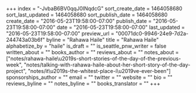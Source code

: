 +++
index = "-JvbaB6BV0qqJ0INqdcG"
sort_create_date = 1464058680
sort_last_updated = 1464058680
sort_publish_date = 1464058680
create_date = "2016-05-23T19:58:00-07:00"
publish_date = "2016-05-23T19:58:00-07:00"
date = "2016-05-23T19:58:00-07:00"
last_updated = "2016-05-23T19:58:00-07:00"
preview_url = "00071dc0-9946-24e9-7d2a-244743a03b6f"
byline = "Rahawa Haile"
title = "Rahawa Haile"
alphabetize_by = "haile"
is_draft = ""
is_seattle_pnw_writer = false
written_about = ""
books_author = ""
reviews_about = ""
notes_about = ["notes/rahawa-haile\u2019s-short-stories-of-the-day-of-the-previous-week", "notes/talking-with-rahawa-haile-about-her-short-story-of-the-day-project", "notes/it\u2019s-the-whitest-place-i\u2019ve-ever-been"]
sponsorships_author = ""
email = ""
twitter = ""
website = ""
bio = ""
reviews_byline = ""
notes_byline = ""
books_translator = ""
+++
